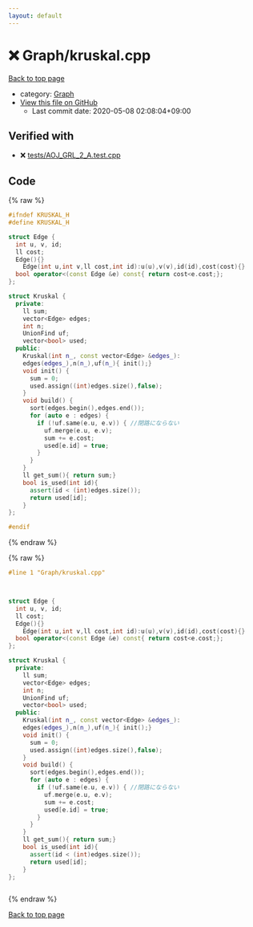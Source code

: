 ```yaml
---
layout: default
---
```


<!-- mathjax config similar to math.stackexchange -->
<script type="text/javascript" async
  src="https://cdnjs.cloudflare.com/ajax/libs/mathjax/2.7.5/MathJax.js?config=TeX-MML-AM_CHTML">
</script>
<script type="text/x-mathjax-config">
  MathJax.Hub.Config({
    TeX: { equationNumbers: { autoNumber: "AMS" }},
    tex2jax: {
      inlineMath: [ ['$','$'] ],
      processEscapes: true
    },
    "HTML-CSS": { matchFontHeight: false },
    displayAlign: "left",
    displayIndent: "2em"
  });
</script>

<script type="text/javascript" src="https://cdnjs.cloudflare.com/ajax/libs/jquery/3.4.1/jquery.min.js"></script>
<script src="https://cdn.jsdelivr.net/npm/jquery-balloon-js@1.1.2/jquery.balloon.min.js" integrity="sha256-ZEYs9VrgAeNuPvs15E39OsyOJaIkXEEt10fzxJ20+2I=" crossorigin="anonymous"></script>
<script type="text/javascript" src="../../assets/js/copy-button.js"></script>
<link rel="stylesheet" href="../../assets/css/copy-button.css" />


# :x: Graph/kruskal.cpp

<a href="../../index.html">Back to top page</a>

* category: <a href="../../index.html#4cdbd2bafa8193091ba09509cedf94fd">Graph</a>
* <a href="{{ site.github.repository_url }}/blob/master/Graph/kruskal.cpp">View this file on GitHub</a>
    - Last commit date: 2020-05-08 02:08:04+09:00




## Verified with

* :x: <a href="../../verify/tests/AOJ_GRL_2_A.test.cpp.html">tests/AOJ_GRL_2_A.test.cpp</a>


## Code

<a id="unbundled"></a>
{% raw %}
```cpp
#ifndef KRUSKAL_H
#define KRUSKAL_H

struct Edge { 
  int u, v, id;
  ll cost; 
  Edge(){}
	Edge(int u,int v,ll cost,int id):u(u),v(v),id(id),cost(cost){}
  bool operator<(const Edge &e) const{ return cost<e.cost;};
};

struct Kruskal {
  private:
    ll sum;
    vector<Edge> edges;
    int n;
    UnionFind uf;
    vector<bool> used;
  public:
    Kruskal(int n_, const vector<Edge> &edges_):
    edges(edges_),n(n_),uf(n_){ init();}
    void init() {
      sum = 0;
      used.assign((int)edges.size(),false);
    }
    void build() {
      sort(edges.begin(),edges.end());
      for (auto e : edges) {
        if (!uf.same(e.u, e.v)) { //閉路にならない
          uf.merge(e.u, e.v);
          sum += e.cost;
          used[e.id] = true;
        }
      }
    }
    ll get_sum(){ return sum;}
    bool is_used(int id){ 
      assert(id < (int)edges.size());
      return used[id];
    }
};

#endif
```
{% endraw %}

<a id="bundled"></a>
{% raw %}
```cpp
#line 1 "Graph/kruskal.cpp"



struct Edge { 
  int u, v, id;
  ll cost; 
  Edge(){}
	Edge(int u,int v,ll cost,int id):u(u),v(v),id(id),cost(cost){}
  bool operator<(const Edge &e) const{ return cost<e.cost;};
};

struct Kruskal {
  private:
    ll sum;
    vector<Edge> edges;
    int n;
    UnionFind uf;
    vector<bool> used;
  public:
    Kruskal(int n_, const vector<Edge> &edges_):
    edges(edges_),n(n_),uf(n_){ init();}
    void init() {
      sum = 0;
      used.assign((int)edges.size(),false);
    }
    void build() {
      sort(edges.begin(),edges.end());
      for (auto e : edges) {
        if (!uf.same(e.u, e.v)) { //閉路にならない
          uf.merge(e.u, e.v);
          sum += e.cost;
          used[e.id] = true;
        }
      }
    }
    ll get_sum(){ return sum;}
    bool is_used(int id){ 
      assert(id < (int)edges.size());
      return used[id];
    }
};



```
{% endraw %}

<a href="../../index.html">Back to top page</a>

